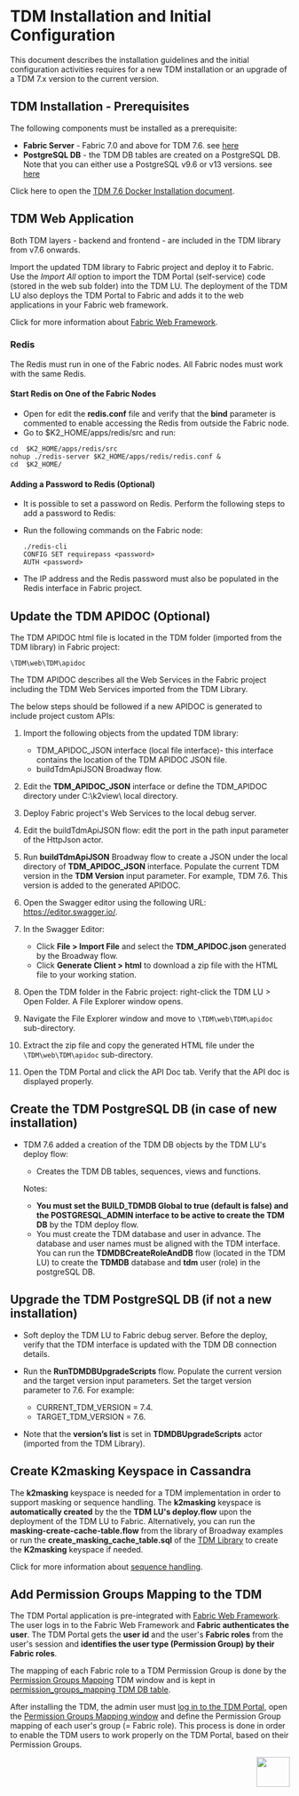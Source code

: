 # TDM Installation and Initial Configuration

This document describes the installation guidelines and the initial configuration activities requires for a new TDM installation or an upgrade of a TDM 7.x version to the current version.

## TDM Installation  -  Prerequisites

The following components must be installed as a prerequisite:

- **Fabric Server** -  Fabric 7.0 and above for TDM 7.6. see [here](/articles/98_maintenance_and_operational/Installations/Linux/02_Fabric_7.x.x_Setup.md)
- **PostgreSQL DB** - the TDM DB tables are created on a PostgreSQL DB. Note that you can either use a PostgreSQL v9.6 or v13 versions. see [here](/PGSQL_setup.md)

Click here to open the [TDM 7.6 Docker Installation document](/articles/98_maintenance_and_operational/Installations/Docker/TDM/TDM_Docker_Installation_V7.6.md).

## TDM Web Application

Both  TDM layers - backend and frontend - are included in the TDM library from v7.6 onwards. 

Import the updated TDM library to Fabric project and deploy it to Fabric. Use the *Import All* option to import the TDM Portal (self-service) code (stored in the web sub folder) into the TDM LU. The deployment of the TDM LU also deploys the TDM Portal to Fabric and adds it to the web applications in your Fabric web framework.

Click for more information about [Fabric Web Framework](/articles/30_web_framework/01_web_framework_overview.md).

### Redis

The Redis must run in one of the Fabric nodes. All Fabric nodes must work with the same Redis.

#### Start Redis on One of the Fabric Nodes

- Open for edit the **redis.conf** file and verify that the **bind** parameter is commented to enable accessing the Redis from outside the Fabric node.
- Go to $K2_HOME/apps/redis/src and run:

```
cd  $K2_HOME/apps/redis/src
nohup ./redis-server $K2_HOME/apps/redis/redis.conf &
cd  $K2_HOME/
```

#### Adding a Password to Redis (Optional)

- It is possible to set a password on Redis. Perform the following steps to add a password to Redis:

- Run the following commands on the Fabric node:

  ```
  ./redis-cli
  CONFIG SET requirepass <password>
  AUTH <password>
  ```

- The IP address and the Redis password must also be populated in the Redis interface in Fabric project.

## Update the TDM APIDOC (Optional)

The TDM APIDOC html file is located in the TDM folder (imported from the TDM library) in Fabric project:  

`\TDM\web\TDM\apidoc`

The TDM APIDOC describes all the Web Services in the Fabric project including the TDM Web Services imported from the TDM Library.

The below steps should be followed if a new APIDOC is generated to include project custom APIs:

1. Import the following objects from the updated TDM library:

   - TDM_APIDOC_JSON interface (local file interface)- this interface contains the location of the TDM APIDOC JSON file.
   - buildTdmApiJSON Broadway flow.

2. Edit the **TDM_APIDOC_JSON** interface or define the TDM_APIDOC directory under C:\k2view\ local directory.

3. Deploy Fabric project's Web Services to the local debug server.

4. Edit the buildTdmApiJSON flow: edit the port in the path input parameter of the HttpJson actor.

5. Run **buildTdmApiJSON** Broadway flow to create a JSON under the local directory of **TDM_APIDOC_JSON** interface. Populate the current TDM version in the **TDM Version** input parameter. For example, TDM 7.6. This version is added to the generated APIDOC.

6. Open the Swagger editor using the following URL: https://editor.swagger.io/.

7. In the Swagger Editor:

   - Click **File > Import File** and select the **TDM_APIDOC.json** generated by the Broadway flow.
   - Click **Generate Client > html** to download a zip file with the HTML file to your working station.

8. Open the TDM folder in the Fabric project: right-click the TDM LU > Open Folder. A File Explorer window opens.

9. Navigate the File Explorer window and move to `\TDM\web\TDM\apidoc` sub-directory.

10. Extract the zip file and copy the generated HTML file under the `\TDM\web\TDM\apidoc` sub-directory.

11. Open the TDM Portal and click the API Doc tab. Verify that the API doc is displayed properly.



## Create the TDM PostgreSQL DB (in case of new installation)

- TDM 7.6 added a creation of the TDM DB objects by the TDM LU's deploy flow:

   - Creates the TDM DB tables, sequences, views and functions.

  Notes: 
  - **You must set the BUILD_TDMDB Global to true (default is false) and the POSTGRESQL_ADMIN interface to be active to create the TDM DB** by the TDM deploy flow.
  - You must create the TDM database and user in advance. The database and user names must be aligned with the TDM interface. You can run the **TDMDBCreateRoleAndDB** flow (located in the TDM LU) to create the **TDMDB** database and **tdm** user (role) in the postgreSQL DB.

  
## Upgrade the TDM PostgreSQL DB (if not a new installation)

- Soft deploy the TDM LU to Fabric debug server. Before the deploy, verify that the TDM interface is updated with the TDM DB connection details.
- Run the **RunTDMDBUpgradeScripts** flow. Populate the current version and the target version input parameters. Set the target version parameter to 7.6. For
example:
  - CURRENT_TDM_VERSION = 7.4.
  - TARGET_TDM_VERSION = 7.6.

- Note that the **version’s list** is set in **TDMDBUpgradeScripts** actor (imported from the TDM Library).


## Create K2masking Keyspace in Cassandra

The **k2masking** keyspace is needed for a TDM implementation in order to support masking or sequence handling. The **k2masking** keyspace is **automatically created** by the the **TDM LU's deploy.flow** upon the deployment of the TDM LU to Fabric. Alternatively, you can run the **masking-create-cache-table.flow** from the library of Broadway examples or run the **create_masking_cache_table.sql** of the [TDM Library](/articles/TDM/tdm_implementation/04_fabric_tdm_library.md) to create the **K2masking** keyspace if needed.

Click for more information about [sequence handling](/articles/TDM/tdm_implementation/11_tdm_implementation_using_generic_flows.md#step-2---create-sequences).

## Add Permission Groups Mapping to the TDM

The TDM Portal application is pre-integrated with [Fabric Web Framework](/articles/30_web_framework/02_preintegrated_apps_overview.md). The user logs in to the Fabric Web Framework and **Fabric authenticates the user**. The TDM Portal gets the **user id** and the user's **Fabric roles** from the user's session and **identifies the user type (Permission Group) by their Fabric roles**.

The mapping of each Fabric role to a TDM Permission Group is done by the [Permission Groups Mapping](/articles/TDM/tdm_gui/02a_permission_group_mapping_window.md) TDM window and is kept in [permission_groups_mapping TDM DB table](/articles/TDM/tdm_architecture/02_tdm_database.md#permission_groups_mapping).

After installing the TDM, the admin user must [log in to the TDM Portal](/articles/TDM/tdm_gui/01_tdm_gui_overview.md#tdm-gui---login), open the [Permission Groups Mapping window](/articles/TDM/tdm_gui/02a_permission_group_mapping_window.md) and define the Permission Group mapping of each user's group (= Fabric role). This process is done in order to enable the TDM users to work properly on the TDM Portal, based on their Permission Groups.

[<img align="right" width="60" height="54" src="/articles/images/Next.png">](02_tdmdb_general_parameters.md)
